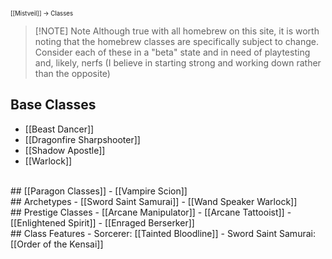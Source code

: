 <sup><sup>[[Mistveil]] → Classes</sup></sup>

> [!NOTE] Note
> Although true with all homebrew on this site, it is worth noting that the homebrew classes are specifically subject to change. Consider each of these in a "beta" state and in need of playtesting and, likely, nerfs (I believe in starting strong and working down rather than the opposite)

## Base Classes
- [[Beast Dancer]]
- [[Dragonfire Sharpshooter]]
- [[Shadow Apostle]]
- [[Warlock]]
<br>
## [[Paragon Classes]]
- [[Vampire Scion]]
<br>
## Archetypes
- [[Sword Saint Samurai]]
- [[Wand Speaker Warlock]]
<br>
## Prestige Classes
- [[Arcane Manipulator]]
- [[Arcane Tattooist]]
- [[Enlightened Spirit]]
- [[Enraged Berserker]]
<br>
## Class Features
- Sorcerer: [[Tainted Bloodline]]
- Sword Saint Samurai: [[Order of the Kensai]]